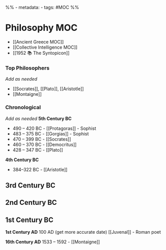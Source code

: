 %% - metadata:
	- tags: #MOC %%
# Philosophy MOC
- [[Ancient Greece MOC]]
- [[Collective Intelligence MOC]]
- [[1952 📚 The Syntopicon]]

### Top Philosophers
*Add as needed*
- [[Socrates]], [[Plato]], [[Aristotle]]
- [[Montaigne]]

### Chronological 
*Add as needed*
**5th Century BC**
- 490 – 420 BC - [[Protagoras]] - Sophist
- 483 – 375 BC - [[Gorgias]] - Sophist
- 470 – 399 BC - [[Socrates]]
- 460 – 370 BC - [[Democritus]]
- 428 – 347 BC - [[Plato]]

**4th Century BC**
- 384–322 BC - [[Aristotle]]

**3rd Century BC**
- 

**2nd Century BC**
- 

**1st Century BC**
- 

**1st Century AD**
100 AD (get more accurate date) [[Juvenal]] - Roman poet

**16th Century AD**
1533 – 1592 - [[Montaigne]]